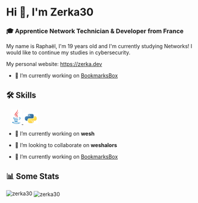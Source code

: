 <h1>Hi 👋, I'm Zerka30</h1>
<h3>🎓 Apprentice Network Technician & Developer from France </h3>

My name is Raphaël, I'm 19 years old and I'm currently studying Networks! I would like to continue my studies in cybersecurity.

My personal website: https://zerka.dev

- 🤝 I’m currently working on [BookmarksBox](https://github.com/Cleymax/BookmarksBox)

<h2>🛠️ Skills</h2>

  <p align="left">&nbsp;&nbsp;
    <a href="https://www.java.com" target="_blank"> <img src="https://raw.githubusercontent.com/devicons/devicon/master/icons/java/java-original.svg" alt="java" width="30" height="40"/>
    </a> <a href="https://www.python.org" target="_blank"> <img src="https://raw.githubusercontent.com/devicons/devicon/master/icons/python/python-original.svg" alt="python" width="40" height="30"/> </a>
  </p>
  
- 🔭 I’m currently working on **wesh**

- 👯 I’m looking to collaborate on **weshalors**

- 🤝 I’m currently working on [BookmarksBox](https://github.com/Cleymax/BookmarksBox)

<h2>📊 Some Stats</h2>

<p><img align="left" src="https://github-readme-stats.vercel.app/api/top-langs?username=zerka30&show_icons=true&locale=en&theme=dark" alt="zerka30" /></p>

<p>&nbsp;<img align="center" src="https://github-readme-stats.vercel.app/api?username=zerka30&show_icons=true&locale=en&theme=dark" alt="zerka30" /></p>

